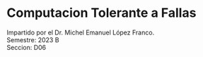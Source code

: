 # Computacion Tolerante a Fallas
Impartido por el Dr. Michel Emanuel López Franco.<br/>
Semestre: 2023 B<br/>
Seccion: D06<br/>
